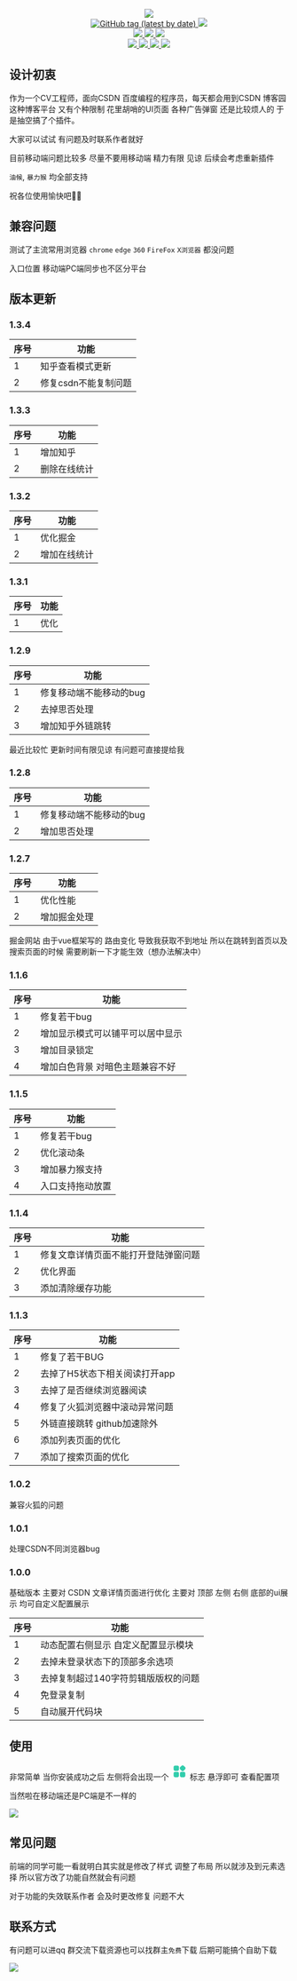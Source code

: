 
 <p align='center'>
    <a  target="_blank" href="https://github.com/wandou-cc/blog-ui">
     <img src="https://cdn.jsdelivr.net/gh/wandou-cc/blog-ui@20220918_V1/icon/icon.png"/>
    </a>
  <br>
  <a  target="_blank" href="https://github.com/wandou-cc/blog-ui">
    <img alt="GitHub tag (latest by date)" src="https://img.shields.io/github/v/tag/wandou-cc/blog-ui">
  </a>
  <a  target="_blank" href="https://github.com/wandou-cc/blog-ui">
      <img src="https://img.shields.io/github/stars/wandou-cc/blog-ui?style=flat-square"/>
  </a>
  <br >
  <a  target="_blank" href="https://github.com/wandou-cc/blog-ui">
    <img src="https://hits.b3log.org/wandou-cc/blog-ui.svg">
  </a>
  <a  target="_blank" href="https://github.com/wandou-cc/blog-ui">
    <img src="https://img.shields.io/github/commit-activity/y/wandou-cc/blog-ui?style=flat-square"/>
  </a>
  <a  target="_blank" href="https://github.com/wandou-cc/blog-ui">
     <img src="https://img.shields.io/github/last-commit/wandou-cc/blog-ui?style=flat-square"/>
  </a>
  <br>
  <a  target="_blank" href="https://github.com/wandou-cc/blog-ui/issues">
    <img src="https://img.shields.io/github/issues/wandou-cc/blog-ui?style=flat-square"/>
  </a>
  <a  target="_blank" href="https://github.com/wandou-cc/blog-ui/issues?q=is%3Aissue+is%3Aclosed">
      <img src="https://img.shields.io/github/issues-closed/wandou-cc/blog-ui?style=flat-square"/>
  </a>
  <a  target="_blank" href="https://github.com/wandou-cc/blog-ui/pulls">
      <img src="https://img.shields.io/github/issues-pr/wandou-cc/blog-ui?style=flat-square"/>
  </a>
  <a  target="_blank" href="https://github.com/wandou-cc/blog-ui">
    <img src="https://img.shields.io/github/watchers/wandou-cc/blog-ui?style=flat-square"/>
  </a>
</p>

## 设计初衷
作为一个CV工程师，面向CSDN 百度编程的程序员，每天都会用到CSDN 博客园 这种博客平台 又有个种限制 花里胡哨的UI页面 各种广告弹窗 还是比较烦人的 于是抽空搞了个插件。

大家可以试试 有问题及时联系作者就好

目前移动端问题比较多 尽量不要用移动端 精力有限 见谅 后续会考虑重新插件

`油候`, `暴力猴` 均全部支持

 祝各位使用愉快吧🌟🌟

## 兼容问题
  测试了主流常用浏览器 `chrome` `edge` `360` `FireFox` `X浏览器` 都没问题

  入口位置 移动端PC端同步也不区分平台

## 版本更新
### 1.3.4
|序号      | 功能 |
| ----------- | ----------- |
| 1      |  知乎查看模式更新    |
| 2      |  修复csdn不能复制问题 |

### 1.3.3
|序号      | 功能 |
| ----------- | ----------- |
| 1      |  增加知乎    |
| 2      |  删除在线统计    |

### 1.3.2
|序号      | 功能 |
| ----------- | ----------- |
| 1      |  优化掘金    |
| 2      |  增加在线统计    |

### 1.3.1
|序号      | 功能 |
| ----------- | ----------- |
| 1      |  优化    |

### 1.2.9
|序号      | 功能 |
| ----------- | ----------- |
| 1      |  修复移动端不能移动的bug    |
| 2      |  去掉思否处理  |
| 3      |  增加知乎外链跳转  |

最近比较忙 更新时间有限见谅 有问题可直接提给我

### 1.2.8
|序号      | 功能 |
| ----------- | ----------- |
| 1      |  修复移动端不能移动的bug    |
| 2      |  增加思否处理  |

### 1.2.7
|序号      | 功能 |
| ----------- | ----------- |
| 1      |  优化性能    |
| 2      |  增加掘金处理  |

掘金网站 由于vue框架写的 路由变化 导致我获取不到地址 所以在跳转到首页以及搜索页面的时候 需要刷新一下才能生效（想办法解决中）


### 1.1.6
|序号      | 功能 |
| ----------- | ----------- |
| 1      | 修复若干bug    |
| 2      |  增加显示模式可以铺平可以居中显示   |
| 3      |  增加目录锁定   |
| 4      |  增加白色背景 对暗色主题兼容不好   |


### 1.1.5
|序号      | 功能 |
| ----------- | ----------- |
| 1      | 修复若干bug    |
| 2      | 优化滚动条    |
| 3      | 增加暴力猴支持    |
| 4      | 入口支持拖动放置    |


### 1.1.4
|序号      | 功能 |
| ----------- | ----------- |
| 1      | 修复文章详情页面不能打开登陆弹窗问题    |
| 2      | 优化界面    |
| 3      | 添加清除缓存功能    |


### 1.1.3
|序号      | 功能 |
| ----------- | ----------- |
| 1      | 修复了若干BUG    |
| 2      | 去掉了H5状态下相关阅读打开app        |
| 3      | 去掉了是否继续浏览器阅读        |
| 4      | 修复了火狐浏览器中滚动异常问题        |
| 5      | 外链直接跳转 github加速除外        |
| 6      | 添加列表页面的优化       |
| 7      | 添加了搜索页面的优化       |


### 1.0.2
  兼容火狐的问题
### 1.0.1
  处理CSDN不同浏览器bug

### 1.0.0
  基础版本 主要对 CSDN 文章详情页面进行优化 主要对 顶部 左侧 右侧 底部的ui展示 均可自定义配置展示

|序号      | 功能 |
| ----------- | ----------- |
| 1      | 动态配置右侧显示 自定义配置显示模块    |
| 2      | 去掉未登录状态下的顶部多余选项        |
| 3      | 去掉复制超过140字符剪辑版版权的问题        |
| 4      | 免登录复制        |
| 5      | 自动展开代码块        |

## 使用
非常简单 当你安装成功之后 左侧将会出现一个
<svg t="1661751782189" id="blog-ui-main" class="icon" viewBox="0 0 1024 1024" version="1.1" width='30' xmlns="http://www.w3.org/2000/svg" p-id="1727">
                        <path
                            d="M392.2432 477.3376H244.0192c-49.3056 0-89.2928-39.9872-89.2928-89.2928V239.8208c0-49.3056 39.9872-89.2928 89.2928-89.2928h148.224c49.3056 0 89.2928 39.9872 89.2928 89.2928v148.224c0 49.3056-39.9872 89.2928-89.2928 89.2928zM392.2432 868.3008H244.0192c-49.3056 0-89.2928-39.9872-89.2928-89.2928V630.784c0-49.3056 39.9872-89.2928 89.2928-89.2928h148.224c49.3056 0 89.2928 39.9872 89.2928 89.2928v148.224c0 49.3056-39.9872 89.2928-89.2928 89.2928zM785.0496 868.3008h-148.224c-49.3056 0-89.2928-39.9872-89.2928-89.2928V630.784c0-49.3056 39.9872-89.2928 89.2928-89.2928h148.224c49.3056 0 89.2928 39.9872 89.2928 89.2928v148.224c0 49.3056-39.9872 89.2928-89.2928 89.2928zM647.7824 467.0464l-90.0096-90.0096c-34.8672-34.8672-34.8672-91.4432 0-126.3104l90.0096-90.0096c34.8672-34.8672 91.4432-34.8672 126.3104 0l90.0096 90.0096c34.8672 34.8672 34.8672 91.4432 0 126.3104l-90.0096 90.0096c-34.9184 34.8672-91.4432 34.8672-126.3104 0z"
                            fill="#31cdac" p-id="1728">
                        </path>
                    </svg>
标志 悬浮即可 查看配置项 

当然啦在移动端还是PC端是不一样的

<img src="https://cdn.jsdelivr.net/gh/wandou-cc/blog-ui@20220918_V1/icon/use.jpg"/>

## 常见问题
前端的同学可能一看就明白其实就是修改了样式 调整了布局 所以就涉及到元素选择 所以官方改了功能自然就会有问题 

对于功能的失效联系作者 会及时更改修复 问题不大


## 联系方式
有问题可以进qq 群交流下载资源也可以找群主`免费`下载  后期可能搞个自助下载  

<img src="https://cdn.jsdelivr.net/gh/wandou-cc/blog-ui@20220921_V1/icon/QQ.jpeg"/>

